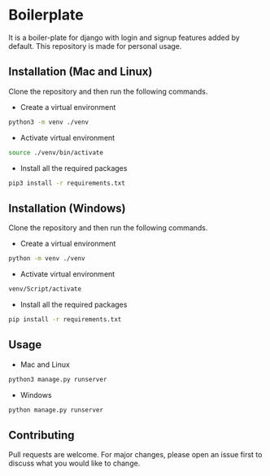 # Boilerplate
It is a boiler-plate for django with login and signup features added by default. This repository is made for personal usage.

## Installation (Mac and Linux)

Clone the repository and then run the following commands.

- Create a virtual environment
```bash
python3 -m venv ./venv
```
- Activate virtual environment
```bash
source ./venv/bin/activate
```
- Install all the required packages
```bash
pip3 install -r requirements.txt
```

## Installation (Windows)

Clone the repository and then run the following commands.

- Create a virtual environment
```bash
python -m venv ./venv
```
- Activate virtual environment
```bash
venv/Script/activate
```
- Install all the required packages
```bash
pip install -r requirements.txt
```


## Usage

- Mac and Linux
```bash
python3 manage.py runserver
```

- Windows
```bash
python manage.py runserver
```

## Contributing
Pull requests are welcome. For major changes, please open an issue first to discuss what you would like to change.
